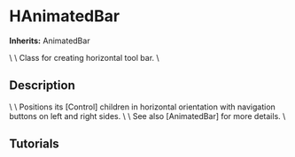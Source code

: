 # HAnimatedBar

**Inherits:** AnimatedBar

\    \    Class for creating horizontal tool bar.
\    
## Description 

\    \    Positions its [Control] children in horizontal orientation with navigation buttons on left and right sides.
\    \    See also [AnimatedBar] for more details.
\    
## Tutorials 

	